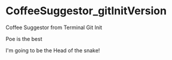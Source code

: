 # CoffeeSuggestor_gitInitVersion
Coffee Suggestor from Terminal Git Init

Poe is the best

I'm going to be the Head of the snake!
